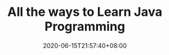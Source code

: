 ---
title: "All the ways to Learn Java Programming"
date: 2020-06-15T21:57:40+08:00
lastmod: 2020-07-08T01:01:01+03:00
categories: ["Programming Languages"]
url: "/programming-languages/java/"
type: skills
layout: programming
name: "Java"
description: "Discover the best ways to learn Java faster by knowing the strengths and weaknesses of each way and adapting them to your needs, we provide you resources or links for each way."
ogimage: "/img/programming/ways-covers/13-way-to-learn-java.png"
authors: ["All Ways to Learn Team"]
---